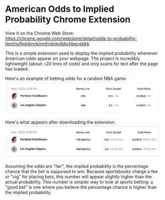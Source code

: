 # American Odds to Implied Probability Chrome Extension

View it on the Chrome Web Store: https://chrome.google.com/webstore/detail/odds-to-probability-text/nofjpbibnnkinmfndoknlbkchbecgbkb

This is a simple extension used to display the implied probability whenever American odds appear on your webpage. The project is incredibly lightweight (about ~20 lines of code) and only scans for text after the page has loaded.

Here's an example of betting odds for a random NBA game:
![odds example](https://github.com/danielchines/odds-converter-extension/blob/main/images/screenshots/screenshot-before.png?raw=true)

Here's what appears after downloading the extension:
![odds with probability displayed](https://github.com/danielchines/odds-converter-extension/blob/main/images/screenshots/screenshot-after.png?raw=true)

Assuming the odds are "fair", the implied probability is the percentage chance that the bet is supposed to win. Because sportsbooks charge a fee or "vig" for placing bets, this number will appear slightly higher than the actual probability. This number is simpler way to look at sports betting: a "good bet" is one where you believe the percentage chance is higher than the implied probability.
